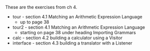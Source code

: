 


These are the exercises from ch 4.

* tour - section 4.1 Matching an Arithmetic Expression Language
    - up to page 38
* tour2 - section 4.1 Matching an Arithmetic Expression Language
    - starting on page 38 under heading Importing Grammars
* calc - section 4.2 building a calculator using a Visitor
* interface - section 4.3 building a translator with a Listener

